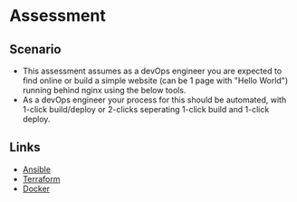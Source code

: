 # Assessment

## Scenario
* This assessment assumes as a devOps engineer you are expected to find online or build a simple website (can be 1 page with "Hello World") running behind nginx using the below tools.
* As a devOps engineer your process for this should be automated, with 1-click build/deploy or 2-clicks seperating 1-click build and 1-click deploy.

## Links
* [Ansible](./Ansible.md)
* [Terraform](./Terraform.md)
* [Docker](./Docker.md)
